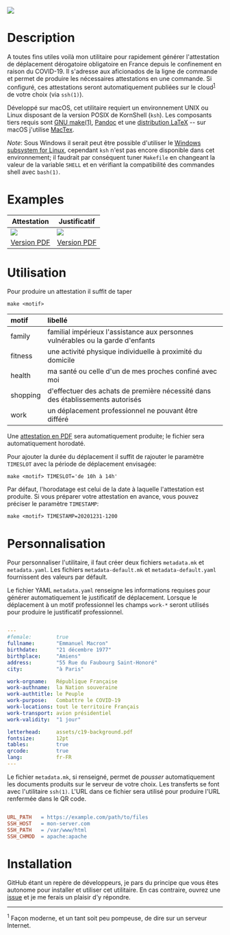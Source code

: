 ![][banner]

# Description

A toutes fins utiles voilà mon utilitaire pour rapidement générer l'attestation de déplacement dérogatoire obligatoire en France
depuis le confinement en raison du COVID-19. Il s'adresse aux aficionados de la ligne de commande et permet de produire les
nécessaires attestations en une commande. Si configuré, ces attestations seront automatiquement publiées sur le
cloud<sup><a href="#fn1">1</a></sup> de votre choix (via `ssh(1)`).

Développé sur macOS, cet utilitaire requiert un environnement UNIX ou Linux disposant de la version POSIX de KornShell (`ksh`).
Les composants tiers requis sont [GNU make(1)][make], [Pandoc] et une [distribution LaTeX][latex] -- sur macOS j'utilise [MacTex].

_Note_: Sous Windows il serait peut être possible d'utiliser le [Windows subsystem for Linux][wsl], cependant `ksh` n'est pas
encore disponible dans cet environnement; il faudrait par conséquent tuner `Makefile` en changeant la valeur de la variable
`SHELL` et en vérifiant la compatibilité des commandes shell avec `bash(1)`.

# Examples

| Attestation           | Justificatif          |
| --------------------- | --------------------- |
| [![][image1]][image1] | [![][image2]][image2] |
| [Version PDF][print1] | [Version PDF][print2] |

# Utilisation

Pour produire un attestation il suffit de taper

    make <motif>

| motif     | libellé |
| :-------- | :------ |
| family    | familial impérieux l'assistance aux personnes vulnérables ou la garde d'enfants |
| fitness   | une activité physique individuelle à proximité du domicile |
| health    | ma santé ou celle d'un de mes proches confiné avec moi |
| shopping  | d'effectuer des achats de première nécessité dans des établissements autorisés |
| work      | un déplacement professionnel ne pouvant être différé |

Une [attestation en PDF][print1] sera automatiquement produite; le fichier sera automatiquement horodaté.

Pour ajouter la durée du déplacement il suffit de rajouter le paramètre `TIMESLOT` avec la période de déplacement envisagée:

    make <motif> TIMESLOT='de 10h à 14h'

Par défaut, l'horodatage est celui de la date à laquelle l'attestation est produite. Si vous préparer votre attestation en avance,
vous pouvez préciser le paramètre `TIMESTAMP`:

    make <motif> TIMESTAMP=20201231-1200

# Personnalisation

Pour personnaliser l'utilitaire, il faut créer deux fichiers `metadata.mk` et `metadata.yaml`. Les fichiers `metadata-default.mk`
et `metadata-default.yaml` fournissent des valeurs par défault.

Le fichier YAML `metadata.yaml` renseigne les informations requises pour générer automatiquement le justificatif de déplacement.
Lorsque le déplacement à un motif professionnel les champs `work-*` seront utilisés pour produire le justificatif professionnel.

``` .yaml

---
#female:        true
fullname:       "Emmanuel Macron"
birthdate:      "21 décembre 1977"
birthplace:     "Amiens"
address:        "55 Rue du Faubourg Saint-Honoré"
city:           "à Paris"

work-orgname:   République Française
work-authname:  la Nation souveraine
work-authtitle: le Peuple
work-purpose:   Combattre le COVID-19
work-locations: tout le territoire Français
work-transport: avion présidentiel
work-validity:  "1 jour"

letterhead:     assets/c19-background.pdf
fontsize:       12pt
tables:         true
qrcode:         true
lang:           fr-FR
---
```

Le fichier `metadata.mk`, si renseigné, permet de _pousser_ automatiquement les documents produits sur le serveur de votre choix.
Les transferts se font avec l'utilitaire `ssh(1)`. L'URL dans ce fichier sera utilisé pour produire l'URL renfermée dans le QR
code.

``` .mk

URL_PATH   = https://example.com/path/to/files
SSH_HOST   = mon-server.com
SSH_PATH   = /var/www/html
SSH_CHMOD  = apache:apache
```




# Installation

GitHub étant un repère de développeurs, je pars du principe que vous êtes autonome pour installer et utiliser cet utilitaire.
En cas contraire, ouvrez une [issue][issues] et je me ferais un plaisir d'y répondre.

<!-- # Footnotes -->

_ _ _ _

<a name="fn1"></a><sup>1</sup> Façon moderne, et un tant soit peu pompeuse, de dire sur un serveur Internet.

<!-- # Bookmarks -->

  [banner]: https://repository-images.githubusercontent.com/252994470/94268380-7b7a-11ea-97ac-6dd57d3227ea
  [image1]: https://user-images.githubusercontent.com/6306262/79021822-d9e44b80-7b7c-11ea-82c1-06d992e95176.jpg
  [image2]: https://user-images.githubusercontent.com/6306262/79021824-db157880-7b7c-11ea-81a2-874949f4c1df.jpg
  [issues]: https://github.com/marcastel/tex-covid19/issues
  [latex]:  https://www.latex-project.org/get
  [mactex]: https://tug.org/mactex/mactex-download.html
  [make]:   https://www.gnu.org/software/make
  [pandoc]: https://pandoc.org/installing.html
  [print1]: https://github.com/marcastel/tex-covid19/files/4463370/work-20200410-22h.pdf
  [print2]: https://github.com/marcastel/tex-covid19/files/4463371/workauth-20200410-22h.pdf
  [wsl]:    https://docs.microsoft.com/en-us/windows/wsl/install-win10

<!-- vim: set digraph nospell :-->
